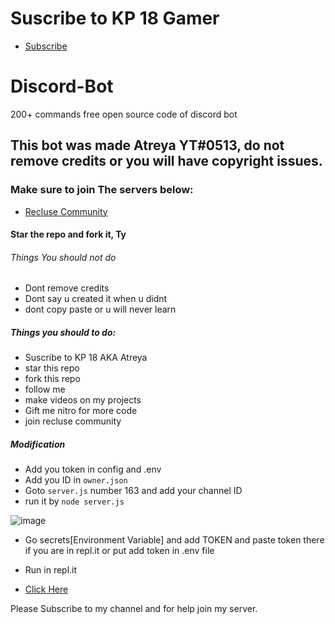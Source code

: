 # Suscribe to KP 18 Gamer
- [Subscribe](https://www.youtube.com/channel/UCo2iuPS4FZ8V6H_ct2F8-2A/featured)
# Discord-Bot
200+ commands free open source code of discord bot

## This bot was made Atreya YT#0513, do not remove credits or you will have copyright issues.
### Make sure to join The servers below:
- [Recluse Community](https://discord.gg/gU7XAxTpX5)

#### Star the repo and fork it, Ty
###### Things You should not do
- Dont remove credits
- Dont say u created it when u didnt
- dont copy paste or u will never learn
##### Things you should to do:
- Suscribe to  KP 18 AKA Atreya
- star this repo
- fork this repo
- follow me
- make videos on my projects
- Gift me nitro for more code
- join recluse community


##### Modification 
- Add you token in config and .env
- Add you ID in `owner.json`
- Goto `server.js` number 163 and add your channel ID
- run it by `node server.js` 


![image](https://user-images.githubusercontent.com/74746579/115984077-e0493800-a5c4-11eb-93f6-6c8c5bd8728b.png)
- Go secrets[Environment Variable] and add TOKEN and paste token there if you are in repl.it or put  add token in .env file

- Run in repl.it
- [Click Here](https://replit.com/@GamingDiwas/Discord-bot#README.md)


Please Subscribe to my channel and for help join my server.
